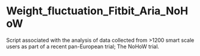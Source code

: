 # Weight_fluctuation_Fitbit_Aria_NoHoW
Script associated with the analysis of data collected from >1200 smart scale users as part of a recent pan-European trial; The NoHoW trial. 
